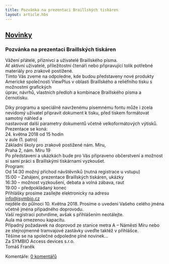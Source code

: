 ```yaml
---
title: Pozvánka na prezentaci Braillských tiskáren
layout: article.hbs
---
```

## [Novinky](index.php)

### Pozvánka na prezentaci Braillských tiskáren

Vážení přátelé, příznivci a uživatelé Braillského písma.  
Ať aktivní uživatelé, příležitostní čtenáři nebo připravující tolik potřebné materiály pro zrakově postižené.  
Tímto Vás zveme na odpoledne, kde budou představeny nové produkty Americké společnosti ViewPlus v oblasti Braillského a reliéfního tisku s možnostmi grafických  
úprav, návrhů, vlastních předloh a kombinace Braillského písma a černotisku.  
  
Díky programu a speciálně navrženému písemnému fontu může i zcela nevidomý uživatel připravit dokument k tisku, před tiskem formátovat samotný náhled a  
nastavovat další parametry dokumentů včetně velkoformátových výtisků.  
Prezentace se koná:  
24\. května 2018 od 15 hodin  
v aule (1. patro)  
Základní školy pro zrakově postižené nám. Míru,  
Praha 2, nám. Míru 19  
Po představení a ukázkách bude pro Vás připraveno občerstvení a možnost si sami práci s Braillskými tiskárnami vyzkoušet.  
Program:  
Od 14:30 možný příchod návštěvníků (nutná registrace u vstupu)  
15:00 – Zahájení, prezentace Braillských tiskáren, ukázky  
16:30 – možnost vyzkoušení, debata a volná zábava, raut  
19:00 – předpokládaný konec  
Přihlášky prosíme zasílejte elektronicky na adresu  
[info@isymbio.cz](mailform.php?mail=info@isymbio.cz)  
nejdéle do půlnoci 10. Května 2018. Prosíme o uvedení Vašeho celého jména včetně jména případného doprovodu.  
Vaší registraci potvrdíme, avšak s přihlášením neotálejte.  
Aula má omezenou kapacitu.  
Případný požadavek na doprovod ze stanice metra A – Náměstí Míru nebo ze stejnojmenné tramvajové zastávky uveďte taktéž v přihlášce.  
Těšíme se na společné odpoledne plné novinek...  
Za SYMBIO Access devices s.r.o.  
Tomáš Franěk

  
  

Komentáře: [0 komentářů](komentare.php?typ2=0&id=70)